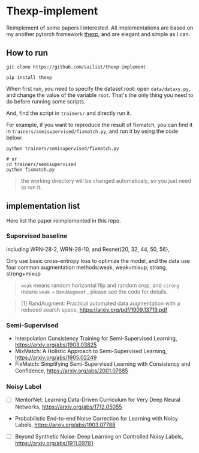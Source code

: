 # Thexp-implement

Reimplement of some papers I interested. All implementations are based on my another pytorch framework [thexp](https://github.com/sailist/thexp), and  are elegant and simple as I can.

## How to run
```
git clone https://github.com/sailist/thexp-implement
```

```
pip install thexp
```

When first run, you need to specify the dataset root: open `data/dataxy.py`, and change the value of the variable `root`. That's the only thing you need to do before running some scripts.  

And, find the script in `trainers/` and directly run it.

For example, if you want to reproduce the result of fixmatch, you can find it in `trainers/semisupervised/fixmatch.py`, and run it by using the code below:
```
python trainers/semisupervised/fixmatch.py

# or
cd trainers/semisupervised
python fixmatch.py
``` 

> the working directory will be changed automaticaly, so you just need to run it.

## implementation list

Here list the paper reimplemented in this repo.
### Supervised baseline
including WRN-28-2, WRN-28-10, and Resnet{20, 32, 44, 50, 56},

Only use basic cross-entropy loss to optimize the model, and the data use four common augmentation methods:weak, weak+mixup, strong, strong+mixup

> `weak` means random horizontal flip and random crop, and `strong` means `weak` + `RandAugment` , please see the code for details.

> [1] RandAugment: Practical automated data augmentation
  with a reduced search space, https://arxiv.org/pdf/1909.13719.pdf

### Semi-Supervised
 - Interpolation Consistency Training for Semi-Supervised Learning, https://arxiv.org/abs/1903.03825
 - MixMatch: A Holistic Approach to Semi-Supervised Learning, https://arxiv.org/abs/1905.02249
 - FixMatch: Simplifying Semi-Supervised Learning with Consistency and Conﬁdence, https://arxiv.org/abs/2001.07685


### Noisy Label
 
 - [ ] MentorNet: Learning Data-Driven Curriculum for Very Deep Neural Networks, https://arxiv.org/abs/1712.05055
 - Probabilistic End-to-end Noise Correction for Learning with Noisy Labels, https://arxiv.org/abs/1903.07788
 - [ ] Beyond Synthetic Noise: Deep Learning on Controlled Noisy Labels, https://arxiv.org/abs/1911.09781
 